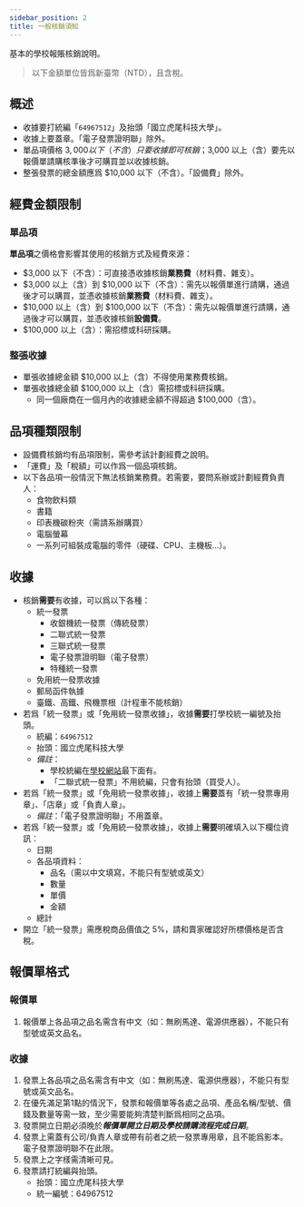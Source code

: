 ```yaml
---
sidebar_position: 2
title: 一般核銷須知
---
```


基本的學校報賬核銷說明。

> 以下金額單位皆爲新臺幣（NTD），且含稅。

## 概述

- 收據要打統編「`64967512`」及抬頭「國立虎尾科技大學」。
- 收據上要蓋章。「電子發票證明聯」除外。
- 單品項價格 $3,000 以下（不含）只要收據即可核銷；$3,000 以上（含）要先以報價單請購核準後才可購買並以收據核銷。
- 整張發票的總金額應爲 $10,000 以下（不含）。「設備費」除外。

## 經費金額限制

### 單品項
**單品項**之價格會影響其使用的核銷方式及經費來源：
- $3,000 以下（不含）：可直接憑收據核銷**業務費**（材料費、雜支）。
- $3,000 以上（含）到 $10,000 以下（不含）：需先以報價單進行請購，通過後才可以購買，並憑收據核銷**業務費**（材料費、雜支）。
- $10,000 以上（含）到 $100,000 以下（不含）：需先以報價單進行請購，通過後才可以購買，並憑收據核銷**設備費**。
- $100,000 以上（含）：需招標或科研採購。

### 整張收據
- 單張收據總金額 $10,000 以上（含）不得使用業務費核銷。
- 單張收據總金額 $100,000 以上（含）需招標或科研採購。
    - 同一個廠商在一個月內的收據總金額不得超過 $100,000（含）。

## 品項種類限制
- 設備費核銷均有品項限制，需參考該計劃經費之說明。
- 「運費」及「稅額」可以作爲一個品項核銷。
- 以下各品項一般情況下無法核銷業務費。若需要，要問系辦或計劃經費負責人：
    - 食物飲料類
    - 書籍
    - 印表機碳粉夾（需請系辦購買）
    - 電腦螢幕
    - 一系列可組裝成電腦的零件（硬碟、CPU、主機板...）。

## 收據
- 核銷**需要**有收據，可以爲以下各種：
    - 統一發票
        - 收銀機統一發票（傳統發票）
        - 二聯式統一發票
        - 三聯式統一發票
        - 電子發票證明聯（電子發票）
        - 特種統一發票
    - 免用統一發票收據
    - 郵局函件執據
    - 臺鐵、高鐵、飛機票根（計程車不能核銷）
- 若爲「統一發票」或「免用統一發票收據」，收據**需要**打學校統一編號及抬頭。
    - 統編：`64967512`
    - 抬頭：國立虎尾科技大學
    - *備註*：
        - 學校統編在[學校網站](https://www.nfu.edu.tw/zh/)最下面有。
        - 「二聯式統一發票」不用統編，只會有抬頭（買受人）。
- 若爲「統一發票」或「免用統一發票收據」，收據上**需要**蓋有「統一發票專用章」、「店章」或「負責人章」。
    - *備註*：「電子發票證明聯」不用蓋章。
- 若爲「統一發票」或「免用統一發票收據」，收據上**需要**明確填入以下欄位資訊：
    - 日期
    - 各品項資料：
        - 品名（需以中文填寫，不能只有型號或英文）
        - 數量
        - 單價
        - 金額
    - 總計
- 開立「統一發票」需應稅商品價值之 5%，請和賣家確認好所標價格是否含稅。

## 報價單格式
### 報價單
1. 報價單上各品項之品名需含有中文（如：無刷馬達、電源供應器），不能只有型號或英文品名。

### 收據
1. 發票上各品項之品名需含有中文（如：無刷馬達、電源供應器），不能只有型號或英文品名。
2. 在優先滿足第1點的情況下，發票和報價單等各處之品項、產品名稱/型號、價錢及數量等需一致，至少需要能夠清楚判斷爲相同之品項。
3. 發票開立日期必須晚於***報價單開立日期及學校請購流程完成日期***。
4. 發票上需蓋有公司/負責人章或帶有前者之統一發票專用章，且不能爲影本。電子發票證明聯不在此限。
5. 發票上之字樣需清晰可見。
6. 發票請打統編與抬頭。
    - 抬頭：國立虎尾科技大學
    - 統一編號：64967512
